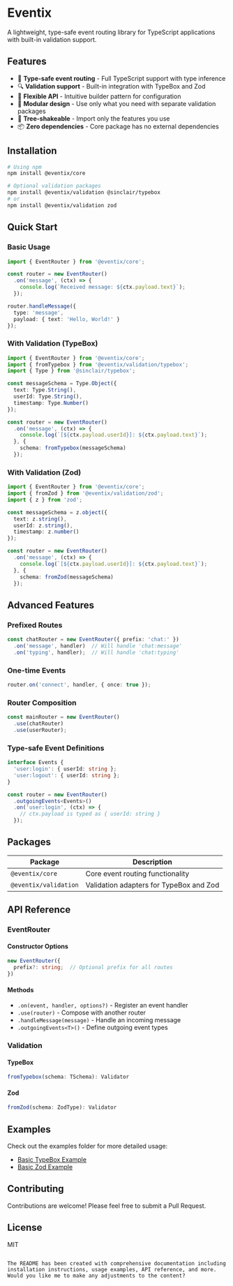 # Eventix

A lightweight, type-safe event routing library for TypeScript applications with built-in validation support.

## Features

- 🎯 **Type-safe event routing** - Full TypeScript support with type inference
- 🔍 **Validation support** - Built-in integration with TypeBox and Zod
- 🎨 **Flexible API** - Intuitive builder pattern for configuration
- 🔌 **Modular design** - Use only what you need with separate validation packages
- 🌳 **Tree-shakeable** - Import only the features you use
- 📦 **Zero dependencies** - Core package has no external dependencies

## Installation

```bash
# Using npm
npm install @eventix/core

# Optional validation packages
npm install @eventix/validation @sinclair/typebox
# or
npm install @eventix/validation zod
```

## Quick Start

### Basic Usage

```typescript
import { EventRouter } from '@eventix/core';

const router = new EventRouter()
  .on('message', (ctx) => {
    console.log(`Received message: ${ctx.payload.text}`);
  });

router.handleMessage({
  type: 'message',
  payload: { text: 'Hello, World!' }
});
```

### With Validation (TypeBox)

```typescript
import { EventRouter } from '@eventix/core';
import { fromTypebox } from '@eventix/validation/typebox';
import { Type } from '@sinclair/typebox';

const messageSchema = Type.Object({
  text: Type.String(),
  userId: Type.String(),
  timestamp: Type.Number()
});

const router = new EventRouter()
  .on('message', (ctx) => {
    console.log(`[${ctx.payload.userId}]: ${ctx.payload.text}`);
  }, {
    schema: fromTypebox(messageSchema)
  });
```

### With Validation (Zod)

```typescript
import { EventRouter } from '@eventix/core';
import { fromZod } from '@eventix/validation/zod';
import { z } from 'zod';

const messageSchema = z.object({
  text: z.string(),
  userId: z.string(),
  timestamp: z.number()
});

const router = new EventRouter()
  .on('message', (ctx) => {
    console.log(`[${ctx.payload.userId}]: ${ctx.payload.text}`);
  }, {
    schema: fromZod(messageSchema)
  });
```

## Advanced Features

### Prefixed Routes

```typescript
const chatRouter = new EventRouter({ prefix: 'chat:' })
  .on('message', handler)  // Will handle 'chat:message'
  .on('typing', handler);  // Will handle 'chat:typing'
```

### One-time Events

```typescript
router.on('connect', handler, { once: true });
```

### Router Composition

```typescript
const mainRouter = new EventRouter()
  .use(chatRouter)
  .use(userRouter);
```

### Type-safe Event Definitions

```typescript
interface Events {
  'user:login': { userId: string };
  'user:logout': { userId: string };
}

const router = new EventRouter()
  .outgoingEvents<Events>()
  .on('user:login', (ctx) => {
    // ctx.payload is typed as { userId: string }
  });
```

## Packages

| Package | Description |
|---------|------------|
| `@eventix/core` | Core event routing functionality |
| `@eventix/validation` | Validation adapters for TypeBox and Zod |

## API Reference

### EventRouter

#### Constructor Options
```typescript
new EventRouter({
  prefix?: string;  // Optional prefix for all routes
})
```

#### Methods

- `.on(event, handler, options?)` - Register an event handler
- `.use(router)` - Compose with another router
- `.handleMessage(message)` - Handle an incoming message
- `.outgoingEvents<T>()` - Define outgoing event types

### Validation

#### TypeBox
```typescript
fromTypebox(schema: TSchema): Validator
```

#### Zod
```typescript
fromZod(schema: ZodType): Validator
```

## Examples

Check out the examples folder for more detailed usage:
- [Basic TypeBox Example](examples/core-typebox)
- [Basic Zod Example](examples/core-zod)

## Contributing

Contributions are welcome! Please feel free to submit a Pull Request.

## License

MIT
```

The README has been created with comprehensive documentation including installation instructions, usage examples, API reference, and more. Would you like me to make any adjustments to the content?

```